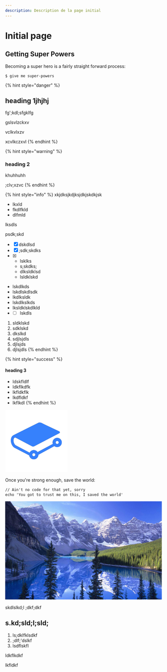 ```yaml
---
description: Description de la page initial
---
```


# Initial page

## Getting Super Powers

Becoming a super hero is a fairly straight forward process:

```
$ give me super-powers
```

{% hint style="danger" %}
## heading 1jhjhj

fg';kdl;sfgklfg

gslsvlzckxv

vclkvlxzv

xcvlkczxvl
{% endhint %}

{% hint style="warning" %}
### heading 2

khuhhuhh

;clv;xzvc
{% endhint %}

{% hint style="info" %}
xkjdksjkdjksjdkjskdkjsk

* lkxld
* fkdlfkld
* dlfmld

lksdls

psdk;skd

* [x] dskdlsd
* [x] ;sdk;skdks
* [x] * lsklks
  * s;skdks;
  * dlksldklsd
  * lsldklskd
* lskdlkds
* lskdlskdlsdk
* lkdlksldk
* lskdlkslkds
* lksldklskdlkld
* * [ ] lskdls

1. sldklskd
2. sdklskd
3. dkslkd
4. sdjlsjdls
5. djlsjds
6. djlsjdls
{% endhint %}

{% hint style="success" %}
#### heading 3

* ldskfldlf
* ldkflkdfk
* lkfldkflk
* lkdfldkf
* lkflkdl
{% endhint %}

![](.gitbook/assets/telechargement%20%281%29.png)

Once you're strong enough, save the world:

```
// Ain't no code for that yet, sorry
echo 'You got to trust me on this, I saved the world'
```

![slkdlskldklklsddddlkskds](.gitbook/assets/montagne-france.jpg)

skdlslkd;l ;dkf;dkf

## s.kd;sld;l;sld;

1.  ls;dklfklsdkf 
2. ;dlf;'dslkf
3. lsdflskfl

ldkflkdkf

lkfldkf



